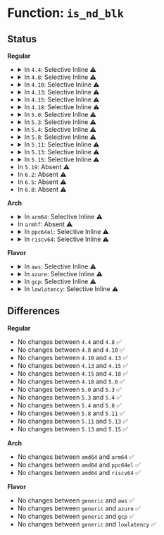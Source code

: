 # Function: <code>is_nd_blk</code>

## Status
<b>Regular</b>
<ul>
<li>
<details>
<summary>In <code>4.4</code>: Selective Inline ⚠️</summary>

```c
bool is_nd_blk(struct device *dev);
```

**Collision:** Unique Global

**Inline:** Selective

**Transformation:** False

**Instances:**

```
In drivers/nvdimm/region_devs.c (ffffffff8159a12b)
Location: drivers/nvdimm/region_devs.c:64
Inline: True
Inline callers:
  - drivers/nvdimm/region_devs.c:to_nd_blk_region
  - drivers/nvdimm/region_devs.c:nd_region_notify_driver_action
  - drivers/nvdimm/region_devs.c:nd_region_notify_driver_action
  - drivers/nvdimm/region_devs.c:nd_region_available_dpa
  - drivers/nvdimm/region_devs.c:nd_blk_region_init
Direct callers:
  - drivers/nvdimm/bus.c:to_bus_provider
  - drivers/nvdimm/bus.c:nvdimm_bus_uevent
  - drivers/nvdimm/namespace_devs.c:is_namespace_uuid_busy
  - drivers/nvdimm/namespace_devs.c:nd_region_create_blk_seed
```
**Symbols:**

```
ffffffff8159a9a0-ffffffff8159a9bf: is_nd_blk (STB_GLOBAL)
```
</details>
</li>
<li>
<details>
<summary>In <code>4.8</code>: Selective Inline ⚠️</summary>

```c
bool is_nd_blk(struct device *dev);
```

**Collision:** Unique Global

**Inline:** Selective

**Transformation:** False

**Instances:**

```
In drivers/nvdimm/region_devs.c (ffffffff815f0ba4)
Location: drivers/nvdimm/region_devs.c:152
Inline: True
Inline callers:
  - drivers/nvdimm/region_devs.c:nd_blk_region_init
  - drivers/nvdimm/region_devs.c:nd_region_available_dpa
  - drivers/nvdimm/region_devs.c:to_nd_blk_region
Direct callers:
  - drivers/nvdimm/bus.c:to_bus_provider
  - drivers/nvdimm/bus.c:nvdimm_bus_uevent
  - drivers/nvdimm/namespace_devs.c:nd_region_create_blk_seed
  - drivers/nvdimm/namespace_devs.c:is_namespace_uuid_busy
```
**Symbols:**

```
ffffffff815f0980-ffffffff815f099f: is_nd_blk (STB_GLOBAL)
```
</details>
</li>
<li>
<details>
<summary>In <code>4.10</code>: Selective Inline ⚠️</summary>

```c
bool is_nd_blk(struct device *dev);
```

**Collision:** Unique Global

**Inline:** Selective

**Transformation:** False

**Instances:**

```
In drivers/nvdimm/region_devs.c (ffffffff8161df64)
Location: drivers/nvdimm/region_devs.c:167
Inline: True
Inline callers:
  - drivers/nvdimm/region_devs.c:nd_blk_region_init
  - drivers/nvdimm/region_devs.c:nd_region_available_dpa
  - drivers/nvdimm/region_devs.c:to_nd_blk_region
Direct callers:
  - drivers/nvdimm/bus.c:to_bus_provider
  - drivers/nvdimm/bus.c:nvdimm_bus_uevent
  - drivers/nvdimm/namespace_devs.c:nd_region_register_namespaces
  - drivers/nvdimm/namespace_devs.c:nd_region_register_namespaces
  - drivers/nvdimm/namespace_devs.c:nd_region_register_namespaces
  - drivers/nvdimm/namespace_devs.c:nd_region_register_namespaces
  - drivers/nvdimm/namespace_devs.c:nd_region_register_namespaces
  - drivers/nvdimm/namespace_devs.c:nd_region_create_ns_seed
  - drivers/nvdimm/namespace_devs.c:nd_region_create_ns_seed
  - drivers/nvdimm/namespace_devs.c:nd_region_create_ns_seed
  - drivers/nvdimm/namespace_devs.c:is_namespace_uuid_busy
```
**Symbols:**

```
ffffffff8161d940-ffffffff8161d95f: is_nd_blk (STB_GLOBAL)
```
</details>
</li>
<li>
<details>
<summary>In <code>4.13</code>: Selective Inline ⚠️</summary>

```c
bool is_nd_blk(struct device *dev);
```

**Collision:** Unique Global

**Inline:** Selective

**Transformation:** False

**Instances:**

```
In drivers/nvdimm/region_devs.c (ffffffff81632419)
Location: drivers/nvdimm/region_devs.c:166
Inline: True
Inline callers:
  - drivers/nvdimm/region_devs.c:nd_blk_region_init
  - drivers/nvdimm/region_devs.c:nd_region_available_dpa
  - drivers/nvdimm/region_devs.c:to_nd_blk_region
Direct callers:
  - drivers/nvdimm/bus.c:to_bus_provider
  - drivers/nvdimm/bus.c:nvdimm_bus_uevent
  - drivers/nvdimm/namespace_devs.c:nd_region_register_namespaces
  - drivers/nvdimm/namespace_devs.c:nd_region_register_namespaces
  - drivers/nvdimm/namespace_devs.c:nd_region_register_namespaces
  - drivers/nvdimm/namespace_devs.c:nd_region_register_namespaces
  - drivers/nvdimm/namespace_devs.c:nd_region_register_namespaces
  - drivers/nvdimm/namespace_devs.c:nd_region_create_ns_seed
  - drivers/nvdimm/namespace_devs.c:nd_region_create_ns_seed
  - drivers/nvdimm/namespace_devs.c:nd_region_create_ns_seed
```
**Symbols:**

```
ffffffff81631dc0-ffffffff81631ddd: is_nd_blk (STB_GLOBAL)
```
</details>
</li>
<li>
<details>
<summary>In <code>4.15</code>: Selective Inline ⚠️</summary>

```c
bool is_nd_blk(struct device *dev);
```

**Collision:** Unique Global

**Inline:** Selective

**Transformation:** False

**Instances:**

```
In drivers/nvdimm/region_devs.c (ffffffff8169ad79)
Location: drivers/nvdimm/region_devs.c:166
Inline: True
Inline callers:
  - drivers/nvdimm/region_devs.c:nd_blk_region_init
  - drivers/nvdimm/region_devs.c:nd_region_available_dpa
  - drivers/nvdimm/region_devs.c:to_nd_blk_region
Direct callers:
  - drivers/nvdimm/bus.c:to_bus_provider
  - drivers/nvdimm/bus.c:nvdimm_bus_uevent
  - drivers/nvdimm/namespace_devs.c:scan_labels
  - drivers/nvdimm/namespace_devs.c:scan_labels
  - drivers/nvdimm/namespace_devs.c:scan_labels
  - drivers/nvdimm/namespace_devs.c:scan_labels
  - drivers/nvdimm/namespace_devs.c:scan_labels
  - drivers/nvdimm/namespace_devs.c:nd_region_create_ns_seed
  - drivers/nvdimm/namespace_devs.c:nd_region_create_ns_seed
  - drivers/nvdimm/namespace_devs.c:nd_region_create_ns_seed
```
**Symbols:**

```
ffffffff8169a720-ffffffff8169a73d: is_nd_blk (STB_GLOBAL)
```
</details>
</li>
<li>
<details>
<summary>In <code>4.18</code>: Selective Inline ⚠️</summary>

```c
bool is_nd_blk(struct device *dev);
```

**Collision:** Unique Global

**Inline:** Selective

**Transformation:** False

**Instances:**

```
In drivers/nvdimm/region_devs.c (ffffffff816d7157)
Location: drivers/nvdimm/region_devs.c:166
Inline: True
Inline callers:
  - drivers/nvdimm/region_devs.c:nd_blk_region_init
  - drivers/nvdimm/region_devs.c:nd_region_allocatable_dpa
  - drivers/nvdimm/region_devs.c:nd_region_available_dpa
  - drivers/nvdimm/region_devs.c:to_nd_blk_region
Direct callers:
  - drivers/nvdimm/bus.c:nvdimm_bus_uevent
  - drivers/nvdimm/namespace_devs.c:scan_labels
  - drivers/nvdimm/namespace_devs.c:scan_labels
  - drivers/nvdimm/namespace_devs.c:scan_labels
  - drivers/nvdimm/namespace_devs.c:scan_labels
  - drivers/nvdimm/namespace_devs.c:scan_labels
  - drivers/nvdimm/namespace_devs.c:nd_region_create_ns_seed
  - drivers/nvdimm/namespace_devs.c:nd_region_create_ns_seed
  - drivers/nvdimm/namespace_devs.c:nd_region_create_ns_seed
```
**Symbols:**

```
ffffffff816d69d0-ffffffff816d69ed: is_nd_blk (STB_GLOBAL)
```
</details>
</li>
<li>
<details>
<summary>In <code>5.0</code>: Selective Inline ⚠️</summary>

```c
bool is_nd_blk(struct device *dev);
```

**Collision:** Unique Global

**Inline:** Selective

**Transformation:** False

**Instances:**

```
In drivers/nvdimm/region_devs.c (ffffffff816f8fb7)
Location: drivers/nvdimm/region_devs.c:171
Inline: True
Inline callers:
  - drivers/nvdimm/region_devs.c:nd_blk_region_init
  - drivers/nvdimm/region_devs.c:nd_region_allocatable_dpa
  - drivers/nvdimm/region_devs.c:nd_region_available_dpa
  - drivers/nvdimm/region_devs.c:to_nd_blk_region
Direct callers:
  - drivers/nvdimm/namespace_devs.c:scan_labels
  - drivers/nvdimm/namespace_devs.c:scan_labels
  - drivers/nvdimm/namespace_devs.c:scan_labels
  - drivers/nvdimm/namespace_devs.c:scan_labels
  - drivers/nvdimm/namespace_devs.c:scan_labels
  - drivers/nvdimm/namespace_devs.c:nd_region_create_ns_seed
  - drivers/nvdimm/namespace_devs.c:nd_region_create_ns_seed
  - drivers/nvdimm/namespace_devs.c:nd_region_create_ns_seed
```
**Symbols:**

```
ffffffff816f87b0-ffffffff816f87cd: is_nd_blk (STB_GLOBAL)
```
</details>
</li>
<li>
<details>
<summary>In <code>5.3</code>: Selective Inline ⚠️</summary>

```c
bool is_nd_blk(struct device *dev);
```

**Collision:** Unique Global

**Inline:** Selective

**Transformation:** False

**Instances:**

```
In drivers/nvdimm/region_devs.c (ffffffff81732688)
Location: drivers/nvdimm/region_devs.c:163
Inline: True
Inline callers:
  - drivers/nvdimm/region_devs.c:nd_blk_region_init
  - drivers/nvdimm/region_devs.c:nd_region_allocatable_dpa
  - drivers/nvdimm/region_devs.c:nd_region_available_dpa
  - drivers/nvdimm/region_devs.c:to_nd_blk_region
Direct callers:
  - drivers/nvdimm/namespace_devs.c:scan_labels
  - drivers/nvdimm/namespace_devs.c:scan_labels
  - drivers/nvdimm/namespace_devs.c:scan_labels
  - drivers/nvdimm/namespace_devs.c:scan_labels
  - drivers/nvdimm/namespace_devs.c:scan_labels
  - drivers/nvdimm/namespace_devs.c:nd_region_create_ns_seed
  - drivers/nvdimm/namespace_devs.c:nd_region_create_ns_seed
  - drivers/nvdimm/namespace_devs.c:nd_region_create_ns_seed
```
**Symbols:**

```
ffffffff81731e70-ffffffff81731e8d: is_nd_blk (STB_GLOBAL)
```
</details>
</li>
<li>
<details>
<summary>In <code>5.4</code>: Selective Inline ⚠️</summary>

```c
bool is_nd_blk(struct device *dev);
```

**Collision:** Unique Global

**Inline:** Selective

**Transformation:** False

**Instances:**

```
In drivers/nvdimm/region_devs.c (ffffffff81756538)
Location: drivers/nvdimm/region_devs.c:163
Inline: True
Inline callers:
  - drivers/nvdimm/region_devs.c:nd_blk_region_init
  - drivers/nvdimm/region_devs.c:nd_region_allocatable_dpa
  - drivers/nvdimm/region_devs.c:nd_region_available_dpa
  - drivers/nvdimm/region_devs.c:to_nd_blk_region
Direct callers:
  - drivers/nvdimm/bus.c:nvdimm_bus_probe
  - drivers/nvdimm/namespace_devs.c:scan_labels
  - drivers/nvdimm/namespace_devs.c:scan_labels
  - drivers/nvdimm/namespace_devs.c:scan_labels
  - drivers/nvdimm/namespace_devs.c:scan_labels
  - drivers/nvdimm/namespace_devs.c:scan_labels
  - drivers/nvdimm/namespace_devs.c:nd_region_create_ns_seed
  - drivers/nvdimm/namespace_devs.c:nd_region_create_ns_seed
  - drivers/nvdimm/namespace_devs.c:nd_region_create_ns_seed
```
**Symbols:**

```
ffffffff81755fe0-ffffffff81755ffd: is_nd_blk (STB_GLOBAL)
```
</details>
</li>
<li>
<details>
<summary>In <code>5.8</code>: Selective Inline ⚠️</summary>

```c
bool is_nd_blk(struct device *dev);
```

**Collision:** Unique Global

**Inline:** Selective

**Transformation:** False

**Instances:**

```
In drivers/nvdimm/region_devs.c (ffffffff81813a1d)
Location: drivers/nvdimm/region_devs.c:847
Inline: True
Inline callers:
  - drivers/nvdimm/region_devs.c:nd_region_create
  - drivers/nvdimm/region_devs.c:nd_blk_region_init
  - drivers/nvdimm/region_devs.c:nd_region_allocatable_dpa
  - drivers/nvdimm/region_devs.c:nd_region_available_dpa
  - drivers/nvdimm/region_devs.c:to_nd_blk_region
  - drivers/nvdimm/region_devs.c:nd_region_release
Direct callers:
  - drivers/nvdimm/bus.c:nvdimm_dev_to_target_node
  - drivers/nvdimm/bus.c:nvdimm_dev_to_target_node
  - drivers/nvdimm/bus.c:nvdimm_bus_remove
  - drivers/nvdimm/bus.c:nvdimm_bus_probe
  - drivers/nvdimm/bus.c:nvdimm_bus_probe
  - drivers/nvdimm/namespace_devs.c:scan_labels
  - drivers/nvdimm/namespace_devs.c:scan_labels
  - drivers/nvdimm/namespace_devs.c:scan_labels
  - drivers/nvdimm/namespace_devs.c:scan_labels
  - drivers/nvdimm/namespace_devs.c:scan_labels
  - drivers/nvdimm/namespace_devs.c:nd_region_create_ns_seed
  - drivers/nvdimm/namespace_devs.c:nd_region_create_ns_seed
  - drivers/nvdimm/namespace_devs.c:nd_region_create_ns_seed
```
**Symbols:**

```
ffffffff818158f0-ffffffff8181590d: is_nd_blk (STB_GLOBAL)
```
</details>
</li>
<li>
<details>
<summary>In <code>5.11</code>: Selective Inline ⚠️</summary>

```c
bool is_nd_blk(struct device *dev);
```

**Collision:** Unique Global

**Inline:** Selective

**Transformation:** False

**Instances:**

```
In drivers/nvdimm/region_devs.c (ffffffff81822c0d)
Location: drivers/nvdimm/region_devs.c:847
Inline: True
Inline callers:
  - drivers/nvdimm/region_devs.c:nd_region_create
  - drivers/nvdimm/region_devs.c:nd_blk_region_init
  - drivers/nvdimm/region_devs.c:nd_region_allocatable_dpa
  - drivers/nvdimm/region_devs.c:nd_region_available_dpa
  - drivers/nvdimm/region_devs.c:to_nd_blk_region
  - drivers/nvdimm/region_devs.c:nd_region_release
Direct callers:
  - drivers/nvdimm/bus.c:nvdimm_dev_to_target_node
  - drivers/nvdimm/bus.c:nvdimm_dev_to_target_node
  - drivers/nvdimm/bus.c:nvdimm_bus_remove
  - drivers/nvdimm/bus.c:nvdimm_bus_probe
  - drivers/nvdimm/bus.c:nvdimm_bus_probe
  - drivers/nvdimm/namespace_devs.c:scan_labels
  - drivers/nvdimm/namespace_devs.c:scan_labels
  - drivers/nvdimm/namespace_devs.c:scan_labels
  - drivers/nvdimm/namespace_devs.c:scan_labels
  - drivers/nvdimm/namespace_devs.c:scan_labels
  - drivers/nvdimm/namespace_devs.c:nd_region_create_ns_seed
  - drivers/nvdimm/namespace_devs.c:nd_region_create_ns_seed
  - drivers/nvdimm/namespace_devs.c:nd_region_create_ns_seed
```
**Symbols:**

```
ffffffff81824ae0-ffffffff81824afd: is_nd_blk (STB_GLOBAL)
```
</details>
</li>
<li>
<details>
<summary>In <code>5.13</code>: Selective Inline ⚠️</summary>

```c
bool is_nd_blk(struct device *dev);
```

**Collision:** Unique Global

**Inline:** Selective

**Transformation:** False

**Instances:**

```
In drivers/nvdimm/region_devs.c (ffffffff81805bbd)
Location: drivers/nvdimm/region_devs.c:854
Inline: True
Inline callers:
  - drivers/nvdimm/region_devs.c:nd_region_create
  - drivers/nvdimm/region_devs.c:nd_blk_region_init
  - drivers/nvdimm/region_devs.c:nd_region_allocatable_dpa
  - drivers/nvdimm/region_devs.c:nd_region_available_dpa
  - drivers/nvdimm/region_devs.c:to_nd_blk_region
  - drivers/nvdimm/region_devs.c:nd_region_release
Direct callers:
  - drivers/nvdimm/bus.c:nvdimm_dev_to_target_node
  - drivers/nvdimm/bus.c:nvdimm_dev_to_target_node
  - drivers/nvdimm/bus.c:nvdimm_bus_remove
  - drivers/nvdimm/bus.c:nvdimm_bus_probe
  - drivers/nvdimm/bus.c:nvdimm_bus_probe
  - drivers/nvdimm/namespace_devs.c:scan_labels
  - drivers/nvdimm/namespace_devs.c:scan_labels
  - drivers/nvdimm/namespace_devs.c:scan_labels
  - drivers/nvdimm/namespace_devs.c:scan_labels
  - drivers/nvdimm/namespace_devs.c:scan_labels
  - drivers/nvdimm/namespace_devs.c:nd_region_create_ns_seed
  - drivers/nvdimm/namespace_devs.c:nd_region_create_ns_seed
  - drivers/nvdimm/namespace_devs.c:nd_region_create_ns_seed
```
**Symbols:**

```
ffffffff81807e70-ffffffff81807e8d: is_nd_blk (STB_GLOBAL)
```
</details>
</li>
<li>
<details>
<summary>In <code>5.15</code>: Selective Inline ⚠️</summary>

```c
bool is_nd_blk(struct device *dev);
```

**Collision:** Unique Global

**Inline:** Selective

**Transformation:** False

**Instances:**

```
In drivers/nvdimm/region_devs.c (ffffffff81890c7f)
Location: drivers/nvdimm/region_devs.c:854
Inline: True
Inline callers:
  - drivers/nvdimm/region_devs.c:nd_region_create
  - drivers/nvdimm/region_devs.c:nd_blk_region_init
  - drivers/nvdimm/region_devs.c:nd_region_allocatable_dpa
  - drivers/nvdimm/region_devs.c:nd_region_available_dpa
  - drivers/nvdimm/region_devs.c:nd_region_release
Direct callers:
  - drivers/nvdimm/bus.c:nvdimm_dev_to_target_node
  - drivers/nvdimm/bus.c:nvdimm_dev_to_target_node
  - drivers/nvdimm/bus.c:nvdimm_bus_remove
  - drivers/nvdimm/bus.c:nvdimm_bus_probe
  - drivers/nvdimm/bus.c:nvdimm_bus_probe
  - drivers/nvdimm/namespace_devs.c:scan_labels
  - drivers/nvdimm/namespace_devs.c:scan_labels
  - drivers/nvdimm/namespace_devs.c:scan_labels
  - drivers/nvdimm/namespace_devs.c:scan_labels
  - drivers/nvdimm/namespace_devs.c:scan_labels
  - drivers/nvdimm/namespace_devs.c:nd_region_create_ns_seed
  - drivers/nvdimm/namespace_devs.c:nd_region_create_ns_seed
  - drivers/nvdimm/namespace_devs.c:nd_region_create_ns_seed
```
**Symbols:**

```
ffffffff81892610-ffffffff8189262d: is_nd_blk (STB_GLOBAL)
```
</details>
</li>
<li>
In <code>5.19</code>: Absent ⚠️
</li>
<li>
In <code>6.2</code>: Absent ⚠️
</li>
<li>
In <code>6.5</code>: Absent ⚠️
</li>
<li>
In <code>6.8</code>: Absent ⚠️
</li>
</ul>
<b>Arch</b>
<ul>
<li>
<details>
<summary>In <code>arm64</code>: Selective Inline ⚠️</summary>

```c
bool is_nd_blk(struct device *dev);
```

**Collision:** Unique Global

**Inline:** Selective

**Transformation:** False

**Instances:**

```
In drivers/nvdimm/region_devs.c (ffff80001095797c)
Location: drivers/nvdimm/region_devs.c:163
Inline: True
Inline callers:
  - drivers/nvdimm/region_devs.c:nd_blk_region_init
  - drivers/nvdimm/region_devs.c:nd_region_allocatable_dpa
  - drivers/nvdimm/region_devs.c:nd_region_available_dpa
  - drivers/nvdimm/region_devs.c:to_nd_blk_region
Direct callers:
  - drivers/nvdimm/bus.c:nvdimm_bus_probe
  - drivers/nvdimm/namespace_devs.c:scan_labels
  - drivers/nvdimm/namespace_devs.c:scan_labels
  - drivers/nvdimm/namespace_devs.c:scan_labels
  - drivers/nvdimm/namespace_devs.c:scan_labels
  - drivers/nvdimm/namespace_devs.c:scan_labels
  - drivers/nvdimm/namespace_devs.c:nd_region_create_ns_seed
  - drivers/nvdimm/namespace_devs.c:nd_region_create_ns_seed
  - drivers/nvdimm/namespace_devs.c:nd_region_create_ns_seed
```
**Symbols:**

```
ffff800010957338-ffff80001095737c: is_nd_blk (STB_GLOBAL)
```
</details>
</li>
<li>
In <code>armhf</code>: Absent ⚠️
</li>
<li>
<details>
<summary>In <code>ppc64el</code>: Selective Inline ⚠️</summary>

```c
bool is_nd_blk(struct device *dev);
```

**Collision:** Unique Global

**Inline:** Selective

**Transformation:** False

**Instances:**

```
In drivers/nvdimm/region_devs.c (c000000000a05ba0)
Location: drivers/nvdimm/region_devs.c:163
Inline: True
Inline callers:
  - drivers/nvdimm/region_devs.c:nd_blk_region_init
  - drivers/nvdimm/region_devs.c:nd_region_allocatable_dpa
  - drivers/nvdimm/region_devs.c:nd_region_available_dpa
  - drivers/nvdimm/region_devs.c:to_nd_blk_region
Direct callers:
  - drivers/nvdimm/bus.c:nvdimm_bus_probe
  - drivers/nvdimm/namespace_devs.c:scan_labels
  - drivers/nvdimm/namespace_devs.c:scan_labels
  - drivers/nvdimm/namespace_devs.c:scan_labels
  - drivers/nvdimm/namespace_devs.c:scan_labels
  - drivers/nvdimm/namespace_devs.c:scan_labels
  - drivers/nvdimm/namespace_devs.c:nd_region_create_ns_seed
  - drivers/nvdimm/namespace_devs.c:nd_region_create_ns_seed
  - drivers/nvdimm/namespace_devs.c:nd_region_create_ns_seed
```
**Symbols:**

```
c000000000a052c0-c000000000a05308: is_nd_blk (STB_GLOBAL)
```
</details>
</li>
<li>
<details>
<summary>In <code>riscv64</code>: Selective Inline ⚠️</summary>

```c
bool is_nd_blk(struct device *dev);
```

**Collision:** Unique Global

**Inline:** Selective

**Transformation:** False

**Instances:**

```
In drivers/nvdimm/region_devs.c (ffffffe0005c68cc)
Location: drivers/nvdimm/region_devs.c:163
Inline: True
Inline callers:
  - drivers/nvdimm/region_devs.c:nd_blk_region_init
  - drivers/nvdimm/region_devs.c:nd_region_allocatable_dpa
  - drivers/nvdimm/region_devs.c:nd_region_available_dpa
  - drivers/nvdimm/region_devs.c:to_nd_blk_region
Direct callers:
  - drivers/nvdimm/bus.c:nvdimm_bus_probe
  - drivers/nvdimm/namespace_devs.c:scan_labels
  - drivers/nvdimm/namespace_devs.c:scan_labels
  - drivers/nvdimm/namespace_devs.c:scan_labels
  - drivers/nvdimm/namespace_devs.c:scan_labels
  - drivers/nvdimm/namespace_devs.c:scan_labels
  - drivers/nvdimm/namespace_devs.c:scan_labels
  - drivers/nvdimm/namespace_devs.c:nd_region_create_ns_seed
  - drivers/nvdimm/namespace_devs.c:nd_region_create_ns_seed
  - drivers/nvdimm/namespace_devs.c:nd_region_create_ns_seed
```
**Symbols:**

```
ffffffe0005c63ce-ffffffe0005c6402: is_nd_blk (STB_GLOBAL)
```
</details>
</li>
</ul>
<b>Flavor</b>
<ul>
<li>
<details>
<summary>In <code>aws</code>: Selective Inline ⚠️</summary>

```c
bool is_nd_blk(struct device *dev);
```

**Collision:** Unique Global

**Inline:** Selective

**Transformation:** False

**Instances:**

```
In drivers/nvdimm/region_devs.c (ffffffff8170ac28)
Location: drivers/nvdimm/region_devs.c:163
Inline: True
Inline callers:
  - drivers/nvdimm/region_devs.c:nd_blk_region_init
  - drivers/nvdimm/region_devs.c:nd_region_allocatable_dpa
  - drivers/nvdimm/region_devs.c:nd_region_available_dpa
  - drivers/nvdimm/region_devs.c:to_nd_blk_region
Direct callers:
  - drivers/nvdimm/bus.c:nvdimm_bus_probe
  - drivers/nvdimm/namespace_devs.c:scan_labels
  - drivers/nvdimm/namespace_devs.c:scan_labels
  - drivers/nvdimm/namespace_devs.c:scan_labels
  - drivers/nvdimm/namespace_devs.c:scan_labels
  - drivers/nvdimm/namespace_devs.c:scan_labels
  - drivers/nvdimm/namespace_devs.c:nd_region_create_ns_seed
  - drivers/nvdimm/namespace_devs.c:nd_region_create_ns_seed
  - drivers/nvdimm/namespace_devs.c:nd_region_create_ns_seed
```
**Symbols:**

```
ffffffff8170a6d0-ffffffff8170a6ed: is_nd_blk (STB_GLOBAL)
```
</details>
</li>
<li>
<details>
<summary>In <code>azure</code>: Selective Inline ⚠️</summary>

```c
bool is_nd_blk(struct device *dev);
```

**Collision:** Unique Global

**Inline:** Selective

**Transformation:** False

**Instances:**

```
In drivers/nvdimm/region_devs.c (ffffffff816de6a8)
Location: drivers/nvdimm/region_devs.c:163
Inline: True
Inline callers:
  - drivers/nvdimm/region_devs.c:nd_blk_region_init
  - drivers/nvdimm/region_devs.c:nd_region_allocatable_dpa
  - drivers/nvdimm/region_devs.c:nd_region_available_dpa
  - drivers/nvdimm/region_devs.c:to_nd_blk_region
Direct callers:
  - drivers/nvdimm/bus.c:nvdimm_bus_probe
  - drivers/nvdimm/namespace_devs.c:scan_labels
  - drivers/nvdimm/namespace_devs.c:scan_labels
  - drivers/nvdimm/namespace_devs.c:scan_labels
  - drivers/nvdimm/namespace_devs.c:scan_labels
  - drivers/nvdimm/namespace_devs.c:scan_labels
  - drivers/nvdimm/namespace_devs.c:nd_region_create_ns_seed
  - drivers/nvdimm/namespace_devs.c:nd_region_create_ns_seed
  - drivers/nvdimm/namespace_devs.c:nd_region_create_ns_seed
```
**Symbols:**

```
ffffffff816de150-ffffffff816de16d: is_nd_blk (STB_GLOBAL)
```
</details>
</li>
<li>
<details>
<summary>In <code>gcp</code>: Selective Inline ⚠️</summary>

```c
bool is_nd_blk(struct device *dev);
```

**Collision:** Unique Global

**Inline:** Selective

**Transformation:** False

**Instances:**

```
In drivers/nvdimm/region_devs.c (ffffffff817499f8)
Location: drivers/nvdimm/region_devs.c:163
Inline: True
Inline callers:
  - drivers/nvdimm/region_devs.c:nd_blk_region_init
  - drivers/nvdimm/region_devs.c:nd_region_allocatable_dpa
  - drivers/nvdimm/region_devs.c:nd_region_available_dpa
  - drivers/nvdimm/region_devs.c:to_nd_blk_region
Direct callers:
  - drivers/nvdimm/bus.c:nvdimm_bus_probe
  - drivers/nvdimm/namespace_devs.c:scan_labels
  - drivers/nvdimm/namespace_devs.c:scan_labels
  - drivers/nvdimm/namespace_devs.c:scan_labels
  - drivers/nvdimm/namespace_devs.c:scan_labels
  - drivers/nvdimm/namespace_devs.c:scan_labels
  - drivers/nvdimm/namespace_devs.c:nd_region_create_ns_seed
  - drivers/nvdimm/namespace_devs.c:nd_region_create_ns_seed
  - drivers/nvdimm/namespace_devs.c:nd_region_create_ns_seed
```
**Symbols:**

```
ffffffff817494a0-ffffffff817494bd: is_nd_blk (STB_GLOBAL)
```
</details>
</li>
<li>
<details>
<summary>In <code>lowlatency</code>: Selective Inline ⚠️</summary>

```c
bool is_nd_blk(struct device *dev);
```

**Collision:** Unique Global

**Inline:** Selective

**Transformation:** False

**Instances:**

```
In drivers/nvdimm/region_devs.c (ffffffff81764e78)
Location: drivers/nvdimm/region_devs.c:163
Inline: True
Inline callers:
  - drivers/nvdimm/region_devs.c:nd_blk_region_init
  - drivers/nvdimm/region_devs.c:nd_region_allocatable_dpa
  - drivers/nvdimm/region_devs.c:nd_region_available_dpa
  - drivers/nvdimm/region_devs.c:to_nd_blk_region
Direct callers:
  - drivers/nvdimm/bus.c:nvdimm_bus_probe
  - drivers/nvdimm/namespace_devs.c:scan_labels
  - drivers/nvdimm/namespace_devs.c:scan_labels
  - drivers/nvdimm/namespace_devs.c:scan_labels
  - drivers/nvdimm/namespace_devs.c:scan_labels
  - drivers/nvdimm/namespace_devs.c:scan_labels
  - drivers/nvdimm/namespace_devs.c:nd_region_create_ns_seed
  - drivers/nvdimm/namespace_devs.c:nd_region_create_ns_seed
  - drivers/nvdimm/namespace_devs.c:nd_region_create_ns_seed
```
**Symbols:**

```
ffffffff81764920-ffffffff8176493d: is_nd_blk (STB_GLOBAL)
```
</details>
</li>
</ul>

## Differences
<b>Regular</b>
<ul>
<li>
No changes between <code>4.4</code> and <code>4.8</code> ✅
</li>
<li>
No changes between <code>4.8</code> and <code>4.10</code> ✅
</li>
<li>
No changes between <code>4.10</code> and <code>4.13</code> ✅
</li>
<li>
No changes between <code>4.13</code> and <code>4.15</code> ✅
</li>
<li>
No changes between <code>4.15</code> and <code>4.18</code> ✅
</li>
<li>
No changes between <code>4.18</code> and <code>5.0</code> ✅
</li>
<li>
No changes between <code>5.0</code> and <code>5.3</code> ✅
</li>
<li>
No changes between <code>5.3</code> and <code>5.4</code> ✅
</li>
<li>
No changes between <code>5.4</code> and <code>5.8</code> ✅
</li>
<li>
No changes between <code>5.8</code> and <code>5.11</code> ✅
</li>
<li>
No changes between <code>5.11</code> and <code>5.13</code> ✅
</li>
<li>
No changes between <code>5.13</code> and <code>5.15</code> ✅
</li>
</ul>
<b>Arch</b>
<ul>
<li>
No changes between <code>amd64</code> and <code>arm64</code> ✅
</li>
<li>
No changes between <code>amd64</code> and <code>ppc64el</code> ✅
</li>
<li>
No changes between <code>amd64</code> and <code>riscv64</code> ✅
</li>
</ul>
<b>Flavor</b>
<ul>
<li>
No changes between <code>generic</code> and <code>aws</code> ✅
</li>
<li>
No changes between <code>generic</code> and <code>azure</code> ✅
</li>
<li>
No changes between <code>generic</code> and <code>gcp</code> ✅
</li>
<li>
No changes between <code>generic</code> and <code>lowlatency</code> ✅
</li>
</ul>
